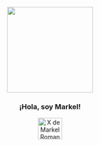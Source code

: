 <p align="center">
  <img align="center" width="200" src="https://avatars.githubusercontent.com/u/94381311?v=4">
  <h3 align="center">¡Hola, soy Markel!</h3>
</p>

<p align="center">
  <a href="https://twitter.com/MarkelRoman05" target="blank">
    <img align="center" src="https://seeklogo.com/images/T/twitter-x-logo-0339F999CF-seeklogo.com.png?v=638264860180000000" alt="X de MarkelRoman05" height="50px" width="56px" />
  </a>

  <!--<a href="https://youtube.com/" target="blank">
    <img align="center" src="https://seeklogo.com/images/T/twitter-x-logo-0339F999CF-seeklogo.com.png?v=638264860180000000" alt="X de MarkelRoman05" height="28px" width="56px" />
  </a>-->
</p>
